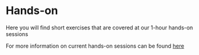 # Hands-on

Here you will find short exercises that are covered at our 1-hour hands-on sessions

For more information on current hands-on sessions can be found [here](https://cf.gu.se/english/bioinformatics/education_and_training/hands-on)
